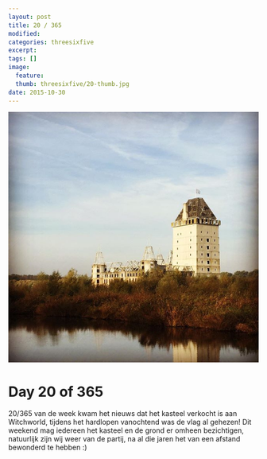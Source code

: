 ```yaml
---
layout: post
title: 20 / 365
modified:
categories: threesixfive
excerpt:
tags: []
image:
  feature: 
  thumb: threesixfive/20-thumb.jpg
date: 2015-10-30
---
```


![20](/images/threesixfive/20.jpg)

# Day 20 of 365

20/365 van de week kwam het nieuws dat het kasteel verkocht is aan Witchworld, tijdens het hardlopen vanochtend was de vlag al gehezen! Dit weekend mag iedereen het kasteel en de grond er omheen bezichtigen, natuurlijk zijn wij weer van de partij, na al die jaren het van een afstand bewonderd te hebben :)
